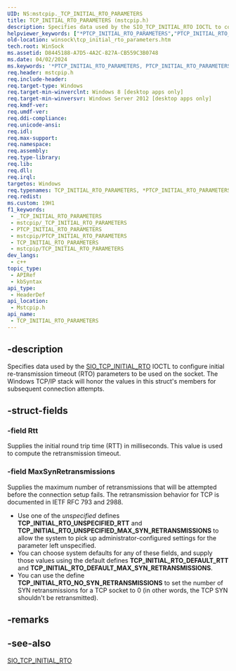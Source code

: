 ```yaml
---
UID: NS:mstcpip._TCP_INITIAL_RTO_PARAMETERS
title: TCP_INITIAL_RTO_PARAMETERS (mstcpip.h)
description: Specifies data used by the SIO_TCP_INITIAL_RTO IOCTL to configure initial re-transmission timeout (RTO) parameters to be used on the socket.
helpviewer_keywords: ["*PTCP_INITIAL_RTO_PARAMETERS","PTCP_INITIAL_RTO_PARAMETERS","PTCP_INITIAL_RTO_PARAMETERS structure pointer [Winsock]","TCP_INITIAL_RTO_PARAMETERS","TCP_INITIAL_RTO_PARAMETERS structure [Winsock]","mstcpip/PTCP_INITIAL_RTO_PARAMETERS","mstcpip/TCP_INITIAL_RTO_PARAMETERS","winsock.tcp_initial_rto_parameters"]
old-location: winsock\tcp_initial_rto_parameters.htm
tech.root: WinSock
ms.assetid: D8445188-A7D5-4A2C-827A-CB559C3B0748
ms.date: 04/02/2024
ms.keywords: '*PTCP_INITIAL_RTO_PARAMETERS, PTCP_INITIAL_RTO_PARAMETERS, PTCP_INITIAL_RTO_PARAMETERS structure pointer [Winsock], TCP_INITIAL_RTO_PARAMETERS, TCP_INITIAL_RTO_PARAMETERS structure [Winsock], mstcpip/PTCP_INITIAL_RTO_PARAMETERS, mstcpip/TCP_INITIAL_RTO_PARAMETERS, winsock.tcp_initial_rto_parameters'
req.header: mstcpip.h
req.include-header: 
req.target-type: Windows
req.target-min-winverclnt: Windows 8 [desktop apps only]
req.target-min-winversvr: Windows Server 2012 [desktop apps only]
req.kmdf-ver: 
req.umdf-ver: 
req.ddi-compliance: 
req.unicode-ansi: 
req.idl: 
req.max-support: 
req.namespace: 
req.assembly: 
req.type-library: 
req.lib: 
req.dll: 
req.irql: 
targetos: Windows
req.typenames: TCP_INITIAL_RTO_PARAMETERS, *PTCP_INITIAL_RTO_PARAMETERS
req.redist: 
ms.custom: 19H1
f1_keywords:
 - _TCP_INITIAL_RTO_PARAMETERS
 - mstcpip/_TCP_INITIAL_RTO_PARAMETERS
 - PTCP_INITIAL_RTO_PARAMETERS
 - mstcpip/PTCP_INITIAL_RTO_PARAMETERS
 - TCP_INITIAL_RTO_PARAMETERS
 - mstcpip/TCP_INITIAL_RTO_PARAMETERS
dev_langs:
 - c++
topic_type:
 - APIRef
 - kbSyntax
api_type:
 - HeaderDef
api_location:
 - Mstcpip.h
api_name:
 - TCP_INITIAL_RTO_PARAMETERS
---
```


## -description

Specifies data used by the [SIO_TCP_INITIAL_RTO](/windows/win32/winsock/sio-tcp-initial-rto) IOCTL to configure initial re-transmission timeout (RTO) parameters to be used on the socket. The Windows TCP/IP stack will honor the values in this struct's members for subsequent connection attempts.

## -struct-fields

### -field Rtt

Supplies the initial round trip time (RTT) in milliseconds. This value is used to compute the retransmission timeout.

### -field MaxSynRetransmissions

Supplies the maximum number of retransmissions that will be attempted before the connection setup fails. The retransmission behavior for TCP is documented in IETF RFC 793 and 2988.

* Use one of the *unspecified* defines **TCP_INITIAL_RTO_UNSPECIFIED_RTT** and **TCP_INITIAL_RTO_UNSPECIFIED_MAX_SYN_RETRANSMISSIONS** to allow the system to pick up administrator-configured settings for the parameter left unspecified.
* You can choose system defaults for any of these fields, and supply those values using the default defines **TCP_INITIAL_RTO_DEFAULT_RTT** and **TCP_INITIAL_RTO_DEFAULT_MAX_SYN_RETRANSMISSIONS**.
* You can use the define **TCP_INITIAL_RTO_NO_SYN_RETRANSMISSIONS** to set the number of SYN retransmissions for a TCP socket to 0 (in other words, the TCP SYN shouldn't be retransmitted).

## -remarks

## -see-also

<a href="/windows/win32/winsock/sio-tcp-initial-rto">SIO_TCP_INITIAL_RTO</a>
